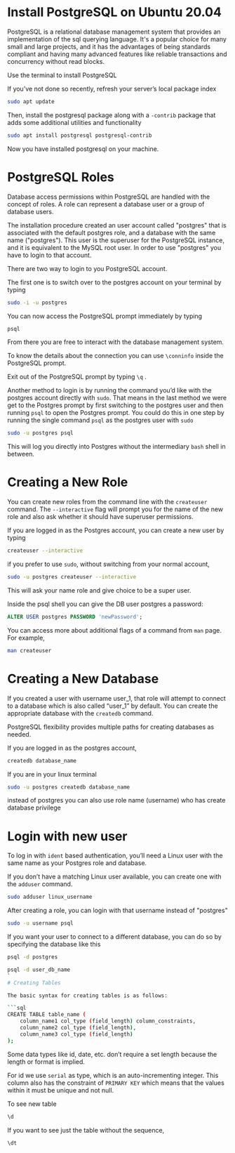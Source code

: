 # Install PostgreSQL on Ubuntu 20.04

PostgreSQL is a relational database management system that provides an implementation of the sql querying language.
It's a popular choice for many small and large projects,
and it has the advantages of being standards compliant and having many advanced features like reliable transactions and concurrency without read blocks.

Use the terminal to install PostgreSQL

If you’ve not done so recently, refresh your server’s local package index

```bash
sudo apt update
```

Then, install the postgresql package along with a `-contrib` package that adds some additional utilities and functionality

```bash
sudo apt install postgresql postgresql-contrib
```

Now you have installed postgresql on your machine.

# PostgreSQL Roles

Database access permissions within PostgreSQL are handled with the concept of roles. A role can represent a database user or a group of database users.

The installation procedure created an user account called "postgres" that is associated with the default postgres role, and a database with the same name ("postgres").
This user is the superuser for the PostgreSQL instance, and it is equivalent to the MySQL root user.
In order to use "postgres" you have to login to that account.

There are two way to login to you PostgreSQL account.

The first one is to switch over to the postgres account on your terminal by typing

```bash
sudo -i -u postgres
```

You can now access the PostgreSQL prompt immediately by typing

```bash
psql
```

From there you are free to interact with the database management system.

To know the details about the connection you can use `\conninfo` inside the PostgreSQL prompt.

Exit out of the PostgreSQL prompt by typing `\q` .

Another method to login is by running the command you’d like with the postgres account directly with `sudo`.
That means in the last method we were get to the Postgres prompt by first switching to the postgres user and then running `psql` to open the Postgres prompt.
You could do this in one step by running the single command `psql` as the postgres user with `sudo`

```bash
sudo -u postgres psql
```

This will log you directly into Postgres without the intermediary `bash` shell in between.

# Creating a New Role

You can create new roles from the command line with the `createuser` command.
The `--interactive` flag will prompt you for the name of the new role and also ask whether it should have superuser permissions.

If you are logged in as the Postgres account, you can create a new user by typing

```bash
createuser --interactive
```

if you prefer to use `sudo`, without switching from your normal account,

```bash
sudo -u postgres createuser --interactive
```

This will ask your name role and give choice to be a super user.

Inside the psql shell you can give the DB user postgres a password:

```sql
ALTER USER postgres PASSWORD 'newPassword';
```

You can access more about additional flags of a command from `man` page. For example,

```bash
man createuser
```

# Creating a New Database

If you created a user with username user_1, that role will attempt to connect to a database which is also called “user_1” by default.
You can create the appropriate database with the `createdb` command.

PostgreSQL flexibility provides multiple paths for creating databases as needed.

If you are logged in as the postgres account,

```bash
createdb database_name
```

If you are in your linux terminal

```bash
sudo -u postgres createdb database_name
```

instead of postgres you can also use role name (username) who has create database privilege

# Login with new user

To log in with `ident` based authentication, you’ll need a Linux user with the same name as your Postgres role and database.

If you don’t have a matching Linux user available, you can create one with the `adduser` command.

```bash
sudo adduser linux_username
```

After creating a role, you can login with that username instead of "postgres"

```bash
sudo -u username psql
```

If you want your user to connect to a different database, you can do so by specifying the database like this

```bash
psql -d postgres
```

````bash
psql -d user_db_name
`
# Creating Tables

The basic syntax for creating tables is as follows:

```sql
CREATE TABLE table_name (
    column_name1 col_type (field_length) column_constraints,
    column_name2 col_type (field_length),
    column_name3 col_type (field_length)
);
````

Some data types like id, date, etc. don’t require a set length because the length or format is implied.

For id we use `serial` as type, which is an auto-incrementing integer.
This column also has the constraint of `PRIMARY KEY` which means that the values within it must be unique and not null.

To see new table

```sql
\d
```

If you want to see just the table without the sequence,

```sql
\dt
```
